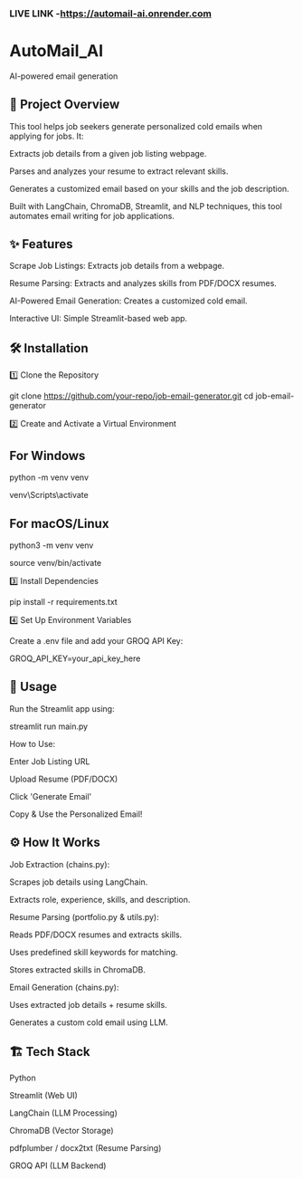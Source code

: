 ### LIVE LINK -https://automail-ai.onrender.com

# AutoMail_AI
AI-powered email generation

## 📌 Project Overview

This tool helps job seekers generate personalized cold emails when applying for jobs. It:

Extracts job details from a given job listing webpage.

Parses and analyzes your resume to extract relevant skills.

Generates a customized email based on your skills and the job description.

Built with LangChain, ChromaDB, Streamlit, and NLP techniques, this tool automates email writing for job applications.

## ✨ Features

Scrape Job Listings: Extracts job details from a webpage.

Resume Parsing: Extracts and analyzes skills from PDF/DOCX resumes.

AI-Powered Email Generation: Creates a customized cold email.

Interactive UI: Simple Streamlit-based web app.

## 🛠 Installation

1️⃣ Clone the Repository

git clone https://github.com/your-repo/job-email-generator.git
cd job-email-generator

2️⃣ Create and Activate a Virtual Environment

## For Windows
python -m venv venv

venv\Scripts\activate

## For macOS/Linux
python3 -m venv venv

source venv/bin/activate

3️⃣ Install Dependencies

pip install -r requirements.txt

4️⃣ Set Up Environment Variables

Create a .env file and add your GROQ API Key:

GROQ_API_KEY=your_api_key_here

## 🚀 Usage

Run the Streamlit app using:

streamlit run main.py

How to Use:

Enter Job Listing URL

Upload Resume (PDF/DOCX)

Click 'Generate Email'

Copy & Use the Personalized Email!

## ⚙️ How It Works

Job Extraction (chains.py):

Scrapes job details using LangChain.

Extracts role, experience, skills, and description.

Resume Parsing (portfolio.py & utils.py):

Reads PDF/DOCX resumes and extracts skills.

Uses predefined skill keywords for matching.

Stores extracted skills in ChromaDB.

Email Generation (chains.py):

Uses extracted job details + resume skills.

Generates a custom cold email using LLM.

## 🏗 Tech Stack

Python

Streamlit (Web UI)

LangChain (LLM Processing)

ChromaDB (Vector Storage)

pdfplumber / docx2txt (Resume Parsing)

GROQ API (LLM Backend)

